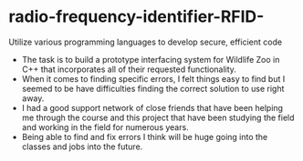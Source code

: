 # radio-frequency-identifier-RFID-
Utilize various programming languages to develop secure, efficient code
- The task is to build a prototype interfacing system for Wildlife Zoo in C++ that incorporates all of their requested functionality.
- When it comes to finding specific errors, I felt things easy to find but I seemed to be have difficulties finding the correct solution to use right away.
- I had a good support network of close friends that have been helping me through the course and this project that have been studying the field and working in the field for numerous years.
- Being able to find and fix errors I think will be huge going into the classes and jobs into the future.

